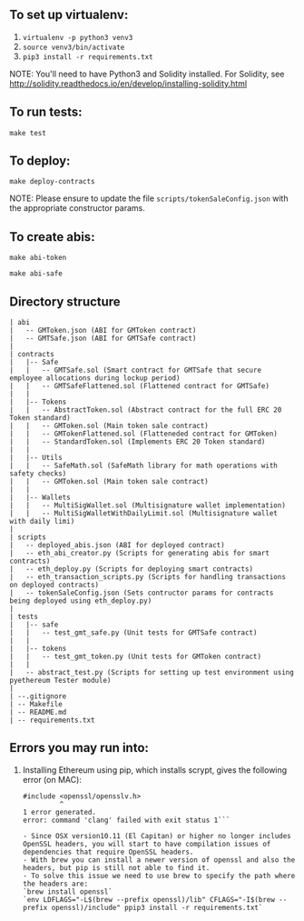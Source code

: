 ## To set up virtualenv:

1. `virtualenv -p python3 venv3`
2. `source venv3/bin/activate`
3. `pip3 install -r requirements.txt`

NOTE: You'll need to have Python3 and Solidity installed. For Solidity, see http://solidity.readthedocs.io/en/develop/installing-solidity.html

## To run tests:

`make test`

## To deploy:

`make deploy-contracts`

NOTE: Please ensure to update the file `scripts/tokenSaleConfig.json` with the appropriate constructor params.

## To create abis:

`make abi-token`

`make abi-safe`

## Directory structure
```
| abi
|   -- GMToken.json (ABI for GMToken contract)
|   -- GMTSafe.json (ABI for GMTSafe contract)
|
| contracts
|   |-- Safe
|   |   -- GMTSafe.sol (Smart contract for GMTSafe that secure employee allocations during lockup period)
|   |   -- GMTSafeFlattened.sol (Flattened contract for GMTSafe)
|   |
|   |-- Tokens
|   |   -- AbstractToken.sol (Abstract contract for the full ERC 20 Token standard)
|   |   -- GMToken.sol (Main token sale contract)
|   |   -- GMTokenFlattened.sol (Flatteneded contract for GMToken)
|   |   -- StandardToken.sol (Implements ERC 20 Token standard)
|   |
|   |-- Utils
|   |   -- SafeMath.sol (SafeMath library for math operations with safety checks)
|   |   -- GMToken.sol (Main token sale contract)
|   |
|   |-- Wallets
|   |   -- MultiSigWallet.sol (Multisignature wallet implementation)
|   |   -- MultiSigWalletWithDailyLimit.sol (Multisignature wallet with daily limi)
|
| scripts
|   -- deployed_abis.json (ABI for deployed contract)
|   -- eth_abi_creator.py (Scripts for generating abis for smart contracts)
|   -- eth_deploy.py (Scripts for deploying smart contracts)
|   -- eth_transaction_scripts.py (Scripts for handling transactions on deployed contracts)
|   -- tokenSaleConfig.json (Sets contructor params for contracts being deployed using eth_deploy.py)
|
| tests
|   |-- safe
|   |   -- test_gmt_safe.py (Unit tests for GMTSafe contract)
|   |
|   |-- tokens
|   |   -- test_gmt_token.py (Unit tests for GMToken contract)
|   |
|   -- abstract_test.py (Scripts for setting up test environment using pyethereum Tester module)
|
| --.gitignore
| -- Makefile
| -- README.md
| -- requirements.txt
```

## Errors you may run into:
1. Installing Ethereum using pip, which installs scrypt, gives the following error (on MAC):
    ```fatal error: 'openssl/opensslv.h' file not found
    #include <openssl/opensslv.h>
             ^
    1 error generated.
    error: command 'clang' failed with exit status 1```

    - Since OSX version10.11 (El Capitan) or higher no longer includes OpenSSL headers, you will start to have compilation issues of dependencies that require OpenSSL headers.
    - With brew you can install a newer version of openssl and also the headers, but pip is still not able to find it. 
    - To solve this issue we need to use brew to specify the path where the headers are:
    `brew install openssl`
    `env LDFLAGS="-L$(brew --prefix openssl)/lib" CFLAGS="-I$(brew --prefix openssl)/include" ppip3 install -r requirements.txt`
